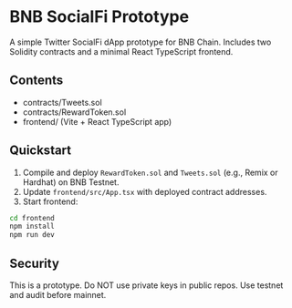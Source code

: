 # BNB SocialFi Prototype

A simple Twitter SocialFi dApp prototype for BNB Chain. Includes two Solidity contracts and a minimal React TypeScript frontend.

## Contents
- contracts/Tweets.sol
- contracts/RewardToken.sol
- frontend/ (Vite + React TypeScript app)

## Quickstart
1. Compile and deploy `RewardToken.sol` and `Tweets.sol` (e.g., Remix or Hardhat) on BNB Testnet.
2. Update `frontend/src/App.tsx` with deployed contract addresses.
3. Start frontend:

```bash
cd frontend
npm install
npm run dev
```

## Security
This is a prototype. Do NOT use private keys in public repos. Use testnet and audit before mainnet.

